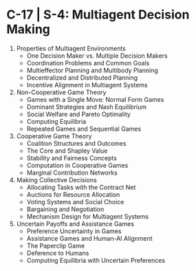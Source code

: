 # C-17 | S-4: Multiagent Decision Making

1. Properties of Multiagent Environments
    - One Decision Maker vs. Multiple Decision Makers
    - Coordination Problems and Common Goals
    - Multieffector Planning and Multibody Planning
    - Decentralized and Distributed Planning
    - Incentive Alignment in Multiagent Systems
2. Non-Cooperative Game Theory
    - Games with a Single Move: Normal Form Games
    - Dominant Strategies and Nash Equilibrium
    - Social Welfare and Pareto Optimality
    - Computing Equilibria
    - Repeated Games and Sequential Games
3. Cooperative Game Theory
    - Coalition Structures and Outcomes
    - The Core and Shapley Value
    - Stability and Fairness Concepts
    - Computation in Cooperative Games
    - Marginal Contribution Networks
4. Making Collective Decisions
    - Allocating Tasks with the Contract Net
    - Auctions for Resource Allocation
    - Voting Systems and Social Choice
    - Bargaining and Negotiation
    - Mechanism Design for Multiagent Systems
5. Uncertain Payoffs and Assistance Games
    - Preference Uncertainty in Games
    - Assistance Games and Human-AI Alignment
    - The Paperclip Game
    - Deference to Humans
    - Computing Equilibria with Uncertain Preferences
